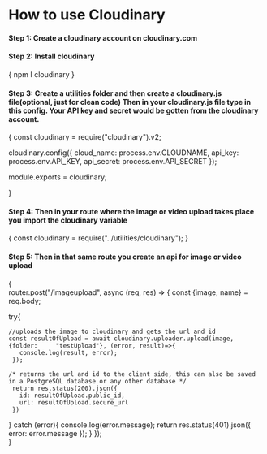 # How to use Cloudinary

<h4>Step 1: Create a cloudinary account on cloudinary.com</h4>

<h4>Step 2: Install cloudinary</h4>
 
{
  npm I cloudinary
}
 
<h4>Step 3: Create a utilities folder and then create a cloudinary.js file(optional, just for clean code)
Then in your cloudinary.js file type in this config. Your API key and secret would be gotten from the cloudinary account.</h4>
 
{
  const cloudinary = require("cloudinary").v2;
 
cloudinary.config({
    cloud_name: process.env.CLOUDNAME,
    api_key: process.env.API_KEY,
    api_secret: process.env.API_SECRET
});
 
module.exports = cloudinary;
 
}
 
<h4>Step 4: Then in your route where the image or video upload takes place you import the cloudinary variable</h4>
 
{
  const cloudinary = require("../utilities/cloudinary");
}
 
<h4>Step 5: Then in that same route you create an api for image or video upload</h4>
 
{<br>
 router.post("/imageupload", async (req, res) => {
    const {image, name} = req.body;
 
  try{
 
    //uploads the image to cloudinary and gets the url and id
    const resultOfUpload = await cloudinary.uploader.upload(image, {folder:     "testUpload"}, (error, result)=>{
       console.log(result, error);
     });
 
    /* returns the url and id to the client side, this can also be saved in a PostgreSQL database or any other database */
     return res.status(200).json({
       id: resultOfUpload.public_id,
       url: resultOfUpload.secure_url
     })
 
  } catch (error){
    console.log(error.message);
    return res.status(401).json({ error: error.message });
  }
});
  <br>
}
